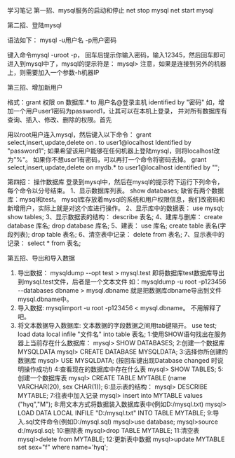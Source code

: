 学习笔记
第一招、mysql服务的启动和停止
net stop mysql
net start mysql

第二招、登陆mysql

语法如下： mysql -u用户名 -p用户密码

键入命令mysql -uroot -p， 回车后提示你输入密码，输入12345，然后回车即可进入到mysql中了，mysql的提示符是：
mysql>
注意，如果是连接到另外的机器上，则需要加入一个参数-h机器IP

第三招、增加新用户

格式：grant 权限 on 数据库.* to 用户名@登录主机 identified by "密码"
如，增加一个用户user1密码为password1，让其可以在本机上登录， 并对所有数据库有查询、插入、修改、删除的权限。首先

用以root用户连入mysql，然后键入以下命令：
grant select,insert,update,delete on *.* to user1@localhost Identified by "password1";
如果希望该用户能够在任何机器上登陆mysql，则将localhost改为"%"。
如果你不想user1有密码，可以再打一个命令将密码去掉。
grant select,insert,update,delete on mydb.* to user1@localhost identified by "";

第四招： 操作数据库
登录到mysql中，然后在mysql的提示符下运行下列命令，每个命令以分号结束。
1、显示数据库列表。
show databases;
缺省有两个数据库：mysql和test。 mysql库存放着mysql的系统和用户权限信息，我们改密码和新增用户，实际上就是对这个库进行操作。
2、显示库中的数据表：
use mysql;
show tables;
3、显示数据表的结构：
describe 表名;
4、建库与删库：
create database 库名;
drop database 库名;
5、建表：
use 库名;
create table 表名(字段列表);
drop table 表名;
6、清空表中记录：
delete from 表名;
7、显示表中的记录：
select * from 表名;

第五招、导出和导入数据

1. 导出数据：
mysqldump --opt test > mysql.test
即将数据库test数据库导出到mysql.test文件，后者是一个文本文件
如：mysqldump -u root -p123456 --databases dbname > mysql.dbname
就是把数据库dbname导出到文件mysql.dbname中。
2. 导入数据:
mysqlimport -u root -p123456 < mysql.dbname。
不用解释了吧。
3. 将文本数据导入数据库:
文本数据的字段数据之间用tab键隔开。
use test;
load data local infile "文件名" into table 表名;
1:使用SHOW语句找出在服务器上当前存在什么数据库：
mysql> SHOW DATABASES;
2:创建一个数据库MYSQLDATA
mysql> CREATE DATABASE MYSQLDATA;
3:选择你所创建的数据库
mysql> USE MYSQLDATA; (按回车键出现Database changed 时说明操作成功!)
4:查看现在的数据库中存在什么表
mysql> SHOW TABLES;
5:创建一个数据库表
mysql> CREATE TABLE MYTABLE (name VARCHAR(20), sex CHAR(1));
6:显示表的结构：
mysql> DESCRIBE MYTABLE;
7:往表中加入记录
mysql> insert into MYTABLE values ("hyq","M");
8:用文本方式将数据装入数据库表中(例如D:/mysql.txt)
mysql> LOAD DATA LOCAL INFILE "D:/mysql.txt" INTO TABLE MYTABLE;
9:导入.sql文件命令(例如D:/mysql.sql)
mysql>use database;
mysql>source d:/mysql.sql;
10:删除表
mysql>drop TABLE MYTABLE;
11:清空表
mysql>delete from MYTABLE;
12:更新表中数据
mysql>update MYTABLE set sex="f" where name='hyq';